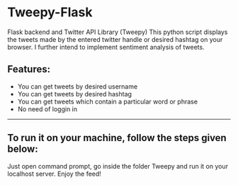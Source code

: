 # Tweepy-Flask
Flask backend and Twitter API Library (Tweepy)
This python script displays the tweets made by the entered twitter handle or desired hashtag on your browser.
I further intend to implement sentiment analysis of tweets.

Features:
-----------------------------------------------------------------------------------------------------------------------
* You can get tweets by desired username
* You can get tweets by desired hashtag
* You can get tweets which contain a particular word or phrase
* No need of loggin in
------------------------------------------------------------------------------------------------------------------------

To run it on your machine, follow the steps given below:
---------------------------------------------------------------------------------------------
Just open command prompt, go inside the folder Tweepy and run it on your localhost server.
Enjoy the feed!
